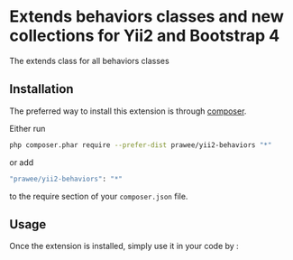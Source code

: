 # Extends behaviors classes and new collections for Yii2 and Bootstrap 4

The extends class for all behaviors classes

## Installation

The preferred way to install this extension is through [composer](http://getcomposer.org/download/).

Either run

```bash
php composer.phar require --prefer-dist prawee/yii2-behaviors "*"
```

or add

```bash
"prawee/yii2-behaviors": "*"
```

to the require section of your `composer.json` file.

## Usage

Once the extension is installed, simply use it in your code by  :

```php
```
